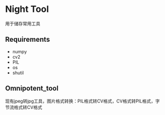# Night Tool
用于储存常用工具

## Requirements
* numpy
* cv2
* PIL
* os
* shutil

## Omnipotent_tool
现有jpeg转jpg工具，图片格式转换：PIL格式转CV格式，CV格式转PIL格式，字节流格式转CV格式
